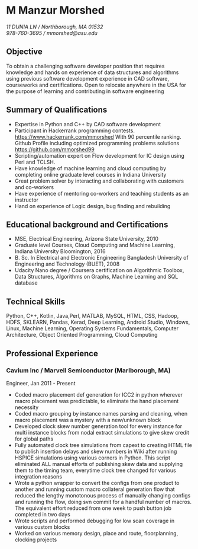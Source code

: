 M Manzur Morshed
===============

_11 DUNIA LN / Northborough, MA 01532_  
_978-760-3695 / mmorshed@asu.edu_

Objective
---------

To obtain a challenging software developer position that requires knowledge and hands on experience of data structures and algorithms using previous software development experience in CAD software, courseworks and certifications. Open to relocate anywhere in the USA for the purpose of learning and contributing in software engineering

Summary of Qualifications
-------------------------

* Expertise in Python and C++ by CAD software development
* Participant in Hackerrank programming contests. <https://www.hackerrank.com/mmorshed>
   With 90 percentile ranking. Github Profile including optimized programming problems solutions <https://github.com/mmorshed99>
* Scripting/automation expert on Flow development for IC design using Perl and TCLSH.
* Have knowledge of machine learning and cloud computing  by completing online graduate  level courses in Indiana University
* Great problem solver by interacting and collaborating with customers and co-workers
* Have experience of mentoring co-workers and teaching students as an instructor
* Hand on experience of Logic design, bug finding and rebuilding

Educational background and Certifications
-----------------

* MSE, Electrical Engineering, Arizona State University, 2010 
* Graduate level Courses, Cloud Computing and Machine Learning, Indiana University  Bloomington, 2016
* B. Sc. In Electrical and Electronic Engineering Bangladesh University of Engineering and Technology (BUET), 2008
* Udacity Nano degree / Coursera certification on Algorithmic Toolbox, Data Structures, Algorithms on Graphs, Machine Learning and SQL database

Technical Skills
-----------------
Python, C++, Kotlin, Java,Perl, MATLAB, MySQL, HTML, CSS, Hadoop, HDFS, SKLEARN, Pandas, Kerad, Deep Learning, Android Studio, Windows, Linux, Machine Learning, Operating Systems Fundamentals, Computer Architecture, Object Oriented Programming, Cloud Computing


Professional Experience
-----------------------

### Cavium Inc / Marvell Semiconductor  (Marlborough, MA)

Engineer, Jan 2011 - Present

* Coded macro placement def generation for ICC2 in python wherever macro placement was    predictable, to eliminate the hand placement necessity
* Coded macro grouping by instance names parsing and cleaning,  when macro placement was a mystery with a new/unknown block
* Developed clock skew number generation tool for every instance for multi instance blocks from nodal extract simulations to give skew credit for global paths
* Fully automated clock tree simulations from capext to creating HTML file to publish insertion delays and skew numbers in Wiki after running HSPICE simulations using various corners in Python. This script eliminated ALL manual efforts of publishing skew data and supplying them to the timing team, everytime clock tree changed for various integration reasons
* Wrote a python wrapper to convert the configs from one product to another and running custom macro collateral generation flow that reduced the lengthy monotonous process of manually changing configs and running the flow, doing svn commit  for a handful number of macros. The equivalent effort reduced from one week to push button job completed in two days
* Wrote scripts and performed debugging for low scan coverage in various custom blocks
* Worked on various memory design, place and route, floorplanning, clocking projects
